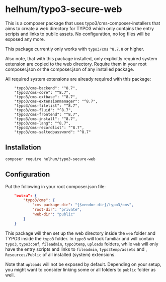 # helhum/typo3-secure-web

This is a composer package that uses typo3/cms-composer-installers
that aims to create a web directory for TYPO3 which only contains the entry scripts
and links to public assets. No configuration, no log files will be exposed any more.

This package currently only works with `typo3/cms` `^8.7.8` or higher.

Also note, that with this package installed, only explicitly required system extension
are copied to the web directory. Require them in your root composer.json or the composer.json
of any installed package.

All required system extensions are already required with this package:

```
    "typo3/cms-backend": "^8.7",
    "typo3/cms-core": "^8.7",
    "typo3/cms-extbase": "^8.7",
    "typo3/cms-extensionmanager": "^8.7",
    "typo3/cms-filelist": "^8.7",
    "typo3/cms-fluid": "^8.7",
    "typo3/cms-frontend": "^8.7",
    "typo3/cms-install": "^8.7",
    "typo3/cms-lang": "^8.7",
    "typo3/cms-recordlist": "^8.7",
    "typo3/cms-saltedpassword": "^8.7"
```

## Installation

`composer require helhum/typo3-secure-web`

## Configuration

Put the following in your root composer.json file:

```json
    "extra": {
        "typo3/cms": {
            "cms-package-dir": "{$vendor-dir}/typo3/cms",
            "root-dir": "private",
            "web-dir": "public"
        }
    }
```

This package will then set up the web directory inside the `web` folder
and TYPO3 inside the `typo3` folder. In `typo3` will look familiar and will contain
`typo3`, `typo3conf`, `fileadmin`, `typo3temp`, `uploads` folders, while `web` will only have
the entry scripts and links to `fileadmin`, `typo3temp/assets` and , `Resources/Public` of
all installed (system) extensions.

Note that `uploads` will not be exposed by default. Depending on your setup,
you might want to consider linking some or all folders to `public` folder as well.
